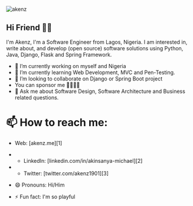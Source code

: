 ![akenz](https://res.cloudinary.com/akenz-enterprise/image/upload/v1635410739/my_image_w8v7sz.jpg)
## Hi Friend 👋🏻

I'm Akenz, I'm a Software Engineer from Lagos, Nigeria.
I am interested in, write about, and develop (open source) software solutions
using Python, Java, Django, Flask and Spring Framework.

- 🔭 I’m currently working on myself and Nigeria
- 🌱 I’m currently learning Web Development, MVC and Pen-Testing.
- 👯 I’m looking to collaborate on Django or Spring Boot project
-  You can sponsor me 🤜🏻🤛🏻
- 💬 Ask me about Software Design, Software Architecture and Business related questions.
# 📫 How to reach me:
- Web: [akenz.me][1]
- - LinkedIn: [linkedin.com/in/akinsanya-michael][2]
- - Twitter: [twitter.com/akenz1901][3]

- 😄 Pronouns: Hi/Him
- ⚡ Fun fact: I'm so playful

